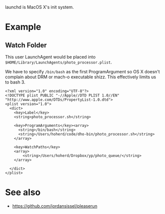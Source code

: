 launchd is MacOS X's init system.

# Example

## Watch Folder

This user LaunchAgent would be placed into `$HOME/Library/LaunchAgents/photo_processor.plist`.

We have to specify `/bin/bash` as the first ProgramArgument so OS X doesn't complain about DRM or mach-o executable shizz. This effectively limits us to bash 3.

```
<?xml version="1.0" encoding="UTF-8"?>
<!DOCTYPE plist PUBLIC "-//Apple//DTD PLIST 1.0//EN" "http://www.apple.com/DTDs/PropertyList-1.0.dtd">
<plist version="1.0">
  <dict>
    <key>Label</key>
    <string>photo_processor.sh</string>

    <key>ProgramArguments</key><array>
      <string>/bin/bash</string>
      <string>/Users/hoherd/code/dho-bin/photo_processor.sh</string>
    </array>

    <key>WatchPaths</key>
    <array>
        <string>/Users/hoherd/Dropbox/yp/photo_queue/</string>
    </array>

  </dict>
</plist>
```

# See also

- <https://github.com/jordansissel/pleaserun>
